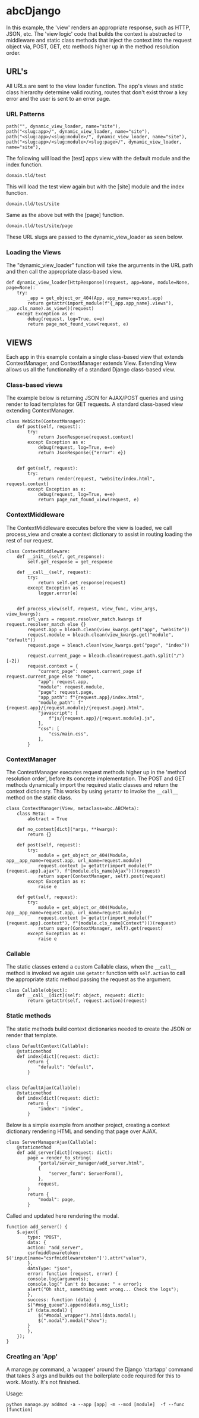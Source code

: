 # abcDjango

In this example, the 'view' renders an appropriate response, such as HTTP, JSON, etc. The 'view logic' code that builds the context is abstracted to middleware and static class methods that inject the context into the request object via, POST, GET, etc methods higher up in the method resolution order.

## URL's

All URLs are sent to the view loader function. The app's views and static class hierarchy determine valid routing, routes that don't exist throw a key error and the user is sent to an error page.

### URL Patterns

    path("", dynamic_view_loader, name="site"),
    path("<slug:app>/", dynamic_view_loader, name="site"),
    path("<slug:app>/<slug:module>/", dynamic_view_loader, name="site"),
    path("<slug:app>/<slug:module>/<slug:page>/", dynamic_view_loader, name="site"),

The following will load the [test] apps view with the default module and the index function.

    domain.tld/test

This will load the test view again but with the [site] module and the index function.

    domain.tld/test/site

Same as the above but with the [page] function.

    domain.tld/test/site/page

These URL slugs are passed to the dynamic_view_loader as seen below.

### Loading the Views

The "dynamic_view_loader" function will take the arguments in the URL path and then call the appropriate class-based view.

    def dynamic_view_loader[HttpResponse](request, app=None, module=None, page=None):
        try:
            _app = get_object_or_404(App, app_name=request.app)
            return getattr(import_module(f"{_app.app_name}.views"), _app.cls_name).as_view()(request)
        except Exception as e:
            debug(request, log=True, e=e)
            return page_not_found_view(request, e)

## VIEWS

Each app in this example contain a single class-based view that extends ContextManager, and ContextManager extends View. Extending View allows us all the functionality of a standard Django class-based view.

### Class-based views

The example below is returning JSON for AJAX/POST queries and using render to load templates for GET requests. A standard class-based view extending ContextManager.

    class WebSite(ContextManager):
        def post(self, request):
            try:
                return JsonResponse(request.context)
            except Exception as e:
                debug(request, log=True, e=e)
                return JsonResponse({"error": e})


        def get(self, request):
            try:          
                return render(request, "website/index.html", request.context)
            except Exception as e:
                debug(request, log=True, e=e)
                return page_not_found_view(request, e)


### ContextMiddleware

The ContextMiddleware executes before the view is loaded, we call  process_view and create a context dictionary to assist in routing loading the rest of our request.

    class ContextMiddleware:
        def __init__(self, get_response):
            self.get_response = get_response

        def __call__(self, request):
            try:
                return self.get_response(request)
            except Exception as e:
                logger.error(e)
            

        def process_view(self, request, view_func, view_args, view_kwargs):
            url_vars = request.resolver_match.kwargs if request.resolver_match else {}
            request.app = bleach.clean(view_kwargs.get("app", "website"))
            request.module = bleach.clean(view_kwargs.get("module", "default"))
            request.page = bleach.clean(view_kwargs.get("page", "index"))

            request.current_page = bleach.clean(request.path.split("/")[-2])
            request.context = {
                "current_page": request.current_page if request.current_page else "home",
                "app": request.app,
                "module": request.module,
                "page": request.page,
                "app_path": f"{request.app}/index.html",
                "module_path": f"{request.app}/{request.module}/{request.page}.html",
                "javascript": [
                    f"js/{request.app}/{request.module}.js",
                ],
                "css": [
                    "css/main.css",
                ],
            }

### ContextManager

The ContextManager executes request methods higher up in the 'method resolution order', before its concrete implementation. The POST and GET  methods dynamically import the required static classes and return the context dictionary. This works by using `getattr` to invoke the `__call__` method on the static class.

    class ContextManager(View, metaclass=abc.ABCMeta):
        class Meta:
            abstract = True

        def no_context[dict](*args, **kwargs):
            return {}

        def post(self, request):
            try:
                module = get_object_or_404(Module, app__app_name=request.app, url_name=request.module)
                request.context |= getattr(import_module(f"{request.app}.ajax"), f"{module.cls_name}Ajax")()(request)
                return super(ContextManager, self).post(request)
            except Exception as e:
                raise e

        def get(self, request):
            try:
                module = get_object_or_404(Module, app__app_name=request.app, url_name=request.module)
                request.context |= getattr(import_module(f"{request.app}.context"), f"{module.cls_name}Context")()(request)
                return super(ContextManager, self).get(request)
            except Exception as e:
                raise e

### Callable

The static classes extend a custom Callable class, when the `__call__` method is invoked we again use `getattr` function with `self.action` to call the appropriate static method passing the request as the argument.

    class Callable(object):
        def __call__[dict](self: object, request: dict):
            return getattr(self, request.action)(request)

### Static methods

The static methods build context dictionaries needed to create the JSON or render that template.

    class DefaultContext(Callable):
        @staticmethod
        def index[dict](request: dict):
            return {
                "default": "default",
            }


    class DefaultAjax(Callable):
        @staticmethod
        def index[dict](request: dict):
            return {
                "index": "index",
            }

Below is a simple example from another project, creating a context dictionary rendering HTML and sending that page over AJAX.

    class ServerManagerAjax(Callable):
        @staticmethod
        def add_server[dict](request: dict):
            page = render_to_string(
                "portal/server_manager/add_server.html",
                {
                    "server_form": ServerForm(),
                },
                request,
            )
            return {
                "modal": page,
            }

Called and updated here rendering the modal.

    function add_server() {
        $.ajax({
            type: "POST",
            data: {
            action: "add_server",
            csrfmiddlewaretoken: $('input[name="csrfmiddlewaretoken"]').attr("value"),
            },
            dataType: "json",
            error: function (request, error) {
            console.log(arguments);
            console.log(" Can't do because: " + error);
            alert("Oh shit, something went wrong... Check the logs");
            },
            success: function (data) {
            $("#msg_queue").append(data.msg_list);
            if (data.modal) {
                $("#modal_wrapper").html(data.modal);
                $(".modal").modal("show");
            }
            },
        });
    }

### Creating an 'App'

A manage.py command, a 'wrapper' around the Django 'startapp' command that takes 3 args and builds out the boilerplate code required for this to work. Mostly. It's not finished.

Usage:

    python manage.py addmod -a --app [app] -m --mod [module]  -f --func [function]
